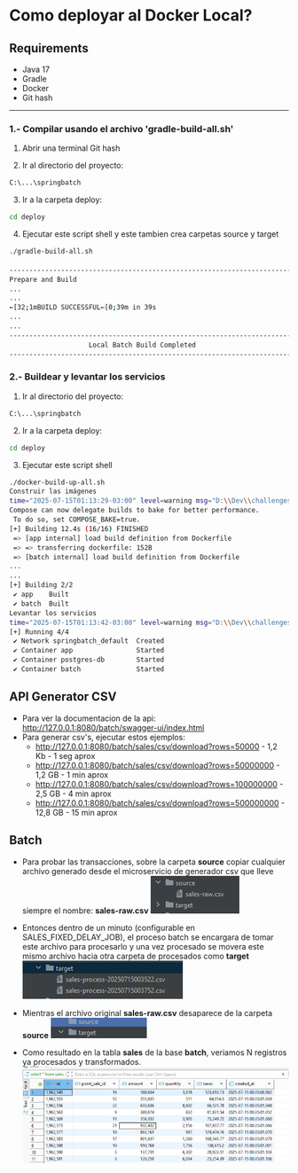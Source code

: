 # Como deployar al Docker Local?

## Requirements
- Java 17
- Gradle
- Docker 
- Git hash
---

### 1.- Compilar usando el archivo 'gradle-build-all.sh'
1) Abrir una terminal Git hash

2) Ir al directorio del proyecto:
```bash
C:\...\springbatch
```

3) Ir a la carpeta deploy:
```bash
cd deploy
```

4) Ejecutar este script shell y este tambien crea carpetas source y target
```bash
./gradle-build-all.sh 

-----------------------------------------------------------------------
Prepare and Build
...
...
←[32;1mBUILD SUCCESSFUL←[0;39m in 39s
...
...
-----------------------------------------------------------------------
                    Local Batch Build Completed
-----------------------------------------------------------------------
```

### 2.- Buildear y levantar los servicios
1) Ir al directorio del proyecto:
```bash
C:\...\springbatch
```

2) Ir a la carpeta deploy:
```bash
cd deploy
```

3) Ejecutar este script shell
```bash
./docker-build-up-all.sh
Construir las imágenes
time="2025-07-15T01:13:29-03:00" level=warning msg="D:\\Dev\\challenges\\accenture\\springbatch\\docker-compose.yml: the attribute `version` is obsolete, it will be ignored, please remove it to avoid potential confusion"
Compose can now delegate builds to bake for better performance.
 To do so, set COMPOSE_BAKE=true.
[+] Building 12.4s (16/16) FINISHED                                                                                                                                                                                docker:desktop-linux
 => [app internal] load build definition from Dockerfile                                                                                                                                                                           0.2s
 => => transferring dockerfile: 152B                                                                                                                                                                                               0.2s
 => [batch internal] load build definition from Dockerfile 
...
...
[+] Building 2/2
 ✔ app    Built                                                                                                                                                                                                                    0.0s
 ✔ batch  Built 
Levantar los servicios
time="2025-07-15T01:13:42-03:00" level=warning msg="D:\\Dev\\challenges\\accenture\\springbatch\\docker-compose.yml: the attribute `version` is obsolete, it will be ignored, please remove it to avoid potential confusion"
[+] Running 4/4
 ✔ Network springbatch_default  Created                                                                                                                                                                                            0.1s
 ✔ Container app                Started                                                                                                                                                                                            1.1s
 ✔ Container postgres-db        Started                                                                                                                                                                                            1.2s
 ✔ Container batch              Started  
```

## API Generator CSV

- Para ver la documentacion de la api: http://127.0.0.1:8080/batch/swagger-ui/index.html
- Para generar csv's, ejecutar estos ejemplos:
   - http://127.0.0.1:8080/batch/sales/csv/download?rows=50000 - 1,2 Kb - 1 seg aprox
   - http://127.0.0.1:8080/batch/sales/csv/download?rows=50000000 - 1,2 GB - 1 min aprox
   - http://127.0.0.1:8080/batch/sales/csv/download?rows=100000000 - 2,5 GB - 4 min aprox
   - http://127.0.0.1:8080/batch/sales/csv/download?rows=500000000 - 12,8 GB - 15 min aprox

## Batch

- Para probar las transacciones, sobre la carpeta **source** copiar cualquier archivo generado desde el microservicio de generador csv que lleve siempre el nombre: **sales-raw.csv**
  ![img.png](images/folder_source.png)


- Entonces dentro de un minuto (configurable en SALES_FIXED_DELAY_JOB), el proceso batch se encargara de tomar este archivo para procesarlo y
  una vez procesado se movera este mismo archivo hacia otra carpeta de procesados como **target**
  ![img.png](images/folder_target.png)


- Mientras el archivo original **sales-raw.csv** desaparece de la carpeta **source**
  ![img.png](images/folder_source_empty.png)


- Como resultado en la tabla **sales** de la base **batch**, veriamos N registros ya procesados y transformados.
  ![img.png](images/postgresql.png)
  